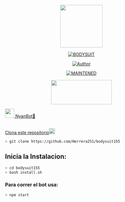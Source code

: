 <p align="center">
<img src="./src/assistant.jpg" width="140" height="140"/>
</p>
<p align="center">
<a href="#"><img title="BODYSUIT" src="https://img.shields.io/badge/🥋 BODYSUIT | 🔥NINJA-BOT🪄 | 🪐Iván y Herrera 💥-black?colorA=%23ff0000&colorB=%23000000&style=for-the-badge"></a>
</p>
<p align="center">
<a href="https://github.com/Samu330"><img title="Author" src="https://img.shields.io/badge/author-Samu330-green?colorA=%00ff00style=for-the-badge&logo=github"></a>
</p>
<p align="center">
<a href="#"><img title="MAINTENED" src="https://img.shields.io/badge/MAINTENED-YES-blue?colorA=%23ff0000&colorB=%230000ff&style=for-the-badge"</a>
</p>
<p align="center">
<img src="https://www.crackingpro.com/uploads/team_VIP.gif" width="200" height="80"/>
</p>
<img src="https://i.imgur.com/n1zo2wL.gif" width="30" height="30"/> NyanBot🐬
</p>
<br />
    Clona este repositorio</h3><img src="https://raw.githubusercontent.com/othneildrew/Best-README-Template/master/images/logo.png" alt="Logo" width="20" height="20">
  </a>

```bash
> git clone https://github.com/Herrera251/bodysuit155
```

## Inicia la Instalacion:

```bash
> cd bodysuit155
> bash install.sh
```

### Para correr el bot usa:
```bash
> npm start
```

